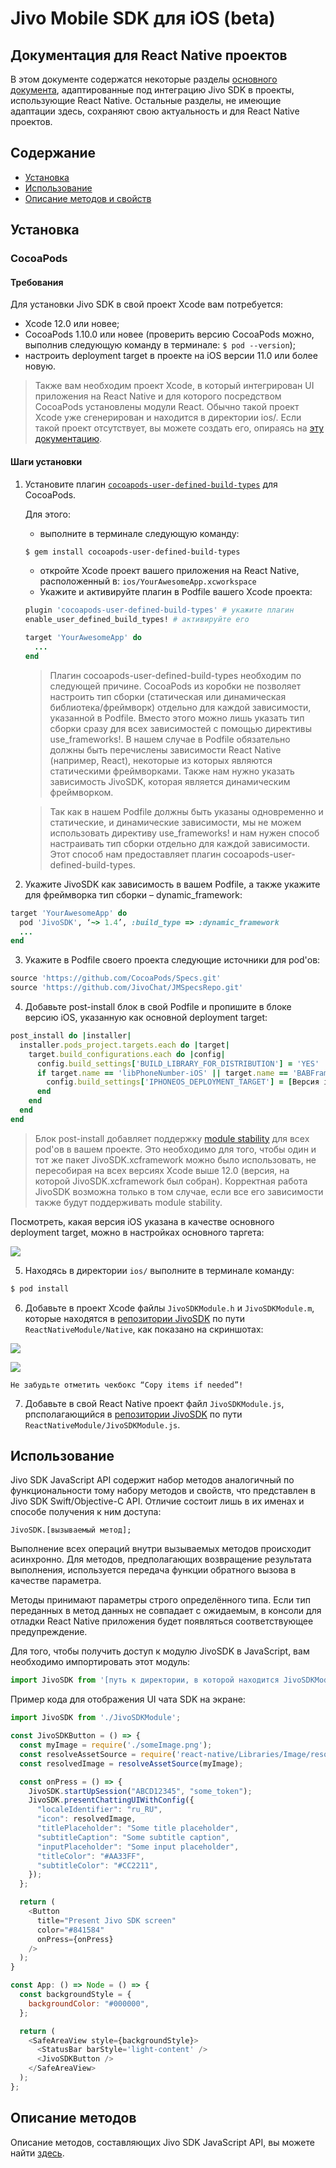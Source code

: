 # **Jivo Mobile SDK для iOS (beta)**
## Документация для React Native проектов

В этом документе содержатся некоторые разделы [основного документа](https://github.com/JivoChat/JivoSDK-iOS#jivo-mobile-sdk-для-ios-beta), адаптированные под интеграцию Jivo SDK в проекты, использующие React Native. Остальные разделы, не имеющие адаптации здесь, сохраняют свою актуальность и для React Native проектов.

## Содержание
- [Установка](https://github.com/JivoChat/JivoSDK-iOS/blob/develop/Docs/SetUpGuideForReactNativeProjects.md#установка)
- [Использование](https://github.com/JivoChat/JivoSDK-iOS/blob/develop/Docs/SetUpGuideForReactNativeProjects.md#использование)
- [Описание методов и свойств](https://github.com/JivoChat/JivoSDK-iOS/blob/develop/Docs/SetUpGuideForReactNativeProjects.md#описание-методов)

## Установка

### CocoaPods

#### Требования

Для установки Jivo SDK в свой проект Xcode вам потребуется:
- Xcode 12.0 или новее;
- CocoaPods 1.10.0 или новее (проверить версию CocoaPods можно, выполнив следующую команду в терминале: `$ pod --version`); 
- настроить deployment target в проекте на iOS версии 11.0 или более новую.
 
> Также вам необходим проект Xcode, в который интегрирован UI приложения на React Native и для которого посредством CocoaPods установлены модули React. Обычно такой проект Xcode уже сгенерирован и находится в директории ios/. Если такой проект отсутствует, вы можете создать его, опираясь на [эту документацию](https://reactnative.dev/docs/integration-with-existing-apps).

#### Шаги установки
1. Установите плагин [`cocoapods-user-defined-build-types`](https://github.com/joncardasis/cocoapods-user-defined-build-types) для CocoaPods.

   Для этого:
     - выполните в терминале следующую команду:

   ```bash
   $ gem install cocoapods-user-defined-build-types
   ```

     - откройте Xcode проект вашего приложения на React Native, расположенный в: `ios/YourAwesomeApp.xcworkspace`
     - Укажите и активируйте плагин в Podfile вашего Xcode проекта:

   ```ruby
   plugin 'cocoapods-user-defined-build-types' # укажите плагин
   enable_user_defined_build_types! # активируйте его

   target 'YourAwesomeApp' do  
     ...
   end
   ```

   > Плагин cocoapods-user-defined-build-types необходим по следующей причине. CocoaPods из коробки не позволяет настроить тип сборки (статическая или динамическая библиотека/фреймворк) отдельно для каждой зависимости, указанной в Podfile. Вместо этого можно лишь указать тип сборки сразу для всех зависимостей с помощью директивы use_frameworks!. В нашем случае в Podfile обязательно должны быть перечислены зависимости React Native (например, React), некоторые из которых являются статическими фреймворками. Также нам нужно указать зависимость JivoSDK, которая является динамическим фреймворком.

   > Так как в нашем Podfile должны быть указаны одновременно и статические, и динамические зависимости, мы не можем использовать директиву use_frameworks! и нам нужен способ настраивать тип сборки отдельно для каждой зависимости. Этот способ нам предоставляет плагин cocoapods-user-defined-build-types.

2. Укажите JivoSDK как зависимость в вашем Podfile, а также укажите для фреймворка тип сборки – dynamic_framework:

```ruby
target 'YourAwesomeApp' do
  pod 'JivoSDK', ‘~> 1.4’, :build_type => :dynamic_framework
  ...
end
```

3. Укажите в Podfile своего проекта следующие источники для pod'ов: 

```ruby
source 'https://github.com/CocoaPods/Specs.git' 
source 'https://github.com/JivoChat/JMSpecsRepo.git' 
```

4. Добавьте post-install блок в свой Podfile и пропишите в блоке версию iOS, указанную как основной deployment target:

```ruby
post_install do |installer| 
  installer.pods_project.targets.each do |target| 
    target.build_configurations.each do |config| 
      config.build_settings['BUILD_LIBRARY_FOR_DISTRIBUTION'] = 'YES'
      if target.name == 'libPhoneNumber-iOS' || target.name == 'BABFrameObservingInputAccessoryView' || target.name == 'SDWebImage'
        config.build_settings['IPHONEOS_DEPLOYMENT_TARGET'] = [Версия iOS, указанная как основной deployment target]
      end
    end 
  end 
end
```

> Блок post-install добавляет поддержку [module stability](https://www.swift.org/blog/library-evolution/) для всех pod'ов в вашем проекте. Это необходимо для того, чтобы один и тот же пакет JivoSDK.xcframework можно было использовать, не пересобирая на всех версиях Xcode выше 12.0 (версия, на которой JivoSDK.xcframework был собран). Корректная работа JivoSDK возможна только в том случае, если все его зависимости также будут поддерживать module stability.

Посмотреть, какая версия iOS указана в качестве основного deployment target, можно в настройках основного таргета:

![](https://drive.google.com/uc?id=1SZvpuRFmZ6jXs3M0ry4ftsoM1yXRr3Uo)

5. Находясь в директории `ios/` выполните в терминале команду:

```bash
$ pod install
```

6. Добавьте в проект Xcode файлы `JivoSDKModule.h` и `JivoSDKModule.m`, которые находятся в [репозитории JivoSDK](https://github.com/JivoChat/JivoSDK-iOS) по пути `ReactNativeModule/Native`, как показано на скриншотах:

![](https://drive.google.com/uc?id=1KE20XzyIYmGFeob0vMxueFLv_NF-KjRW)

![](https://drive.google.com/uc?id=1XlBIK2VdcFBhp7WS6njwn-g-3eTwh7pI)

   `Не забудьте отметить чекбокс “Copy items if needed”!`

7. Добавьте в свой React Native проект файл `JivoSDKModule.js`, рпсполагающийся в [репозитории JivoSDK](https://github.com/JivoChat/JivoSDK-iOS) по пути `ReactNativeModule/JivoSDKModule.js`.

## Использование

Jivo SDK JavaScript API содержит набор методов аналогичный по функциональности тому набору методов и свойств, что представлен в Jivo SDK Swift/Objective-C API. Отличие состоит лишь в их именах и способе получения к ним доступа:

```
JivoSDK.[вызываемый метод];
```

Выполнение всех операций внутри вызываемых методов происходит асинхронно. Для методов, предполагающих возвращение результата выполнения, используется передача функции обратного вызова в качестве параметра.

Методы принимают параметры строго определённого типа. Если тип переданных в метод данных не совпадает с ожидаемым, в консоли для отладки React Native приложения будет появляться соответствующее предупреждение.

Для того, чтобы получить доступ к модулю JivoSDK в JavaScript, вам необходимо импортировать этот модуль:

```js
import JivoSDK from '[путь к директории, в которой находится JivoSDKModule.js]/JivoSDKModule';
```

Пример кода для отображения UI чата SDK на экране:

```js
import JivoSDK from './JivoSDKModule';

const JivoSDKButton = () => {
  const myImage = require('./someImage.png');
  const resolveAssetSource = require('react-native/Libraries/Image/resolveAssetSource');
  const resolvedImage = resolveAssetSource(myImage);

  const onPress = () => {
    JivoSDK.startUpSession("ABCD12345", "some_token");
    JivoSDK.presentChattingUIWithConfig({
      "localeIdentifier": "ru_RU",
      "icon": resolvedImage,
      "titlePlaceholder": "Some title placeholder",
      "subtitleCaption": "Some subtitle caption",
      "inputPlaceholder": "Some input placeholder",
      "titleColor": "#AA33FF",
      "subtitleColor": "#CC2211",
    });
  };

  return (
    <Button
      title="Present Jivo SDK screen"
      color="#841584"
      onPress={onPress}
    />
  );
}

const App: () => Node = () => {
  const backgroundStyle = {
    backgroundColor: "#000000",
  };

  return (
    <SafeAreaView style={backgroundStyle}>
      <StatusBar barStyle='light-content' />
      <JivoSDKButton />
    </SafeAreaView>
  );
};
```

## Описание методов

Описание методов, составляющих Jivo SDK JavaScript API, вы можете найти [здесь](https://github.com/JivoChat/JivoSDK-iOS/blob/develop/Docs/JivoSDKJavaScriptAPIReference.md#описание-функций-jivo-sdk-javascript-api).

